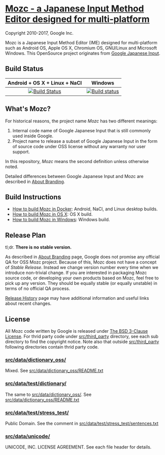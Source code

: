 [Mozc - a Japanese Input Method Editor designed for multi-platform](https://github.com/google/mozc)
===================================

Copyright 2010-2017, Google Inc.

Mozc is a Japanese Input Method Editor (IME) designed for multi-platform such as
Android OS, Apple OS X, Chromium OS, GNU/Linux and Microsoft Windows.  This
OpenSource project originates from
[Google Japanese Input](http://www.google.com/intl/ja/ime/).

Build Status
------------

|Android + OS X + Linux + NaCl |Windows |
|:----------------------------:|:------:|
[![Build Status](https://travis-ci.org/google/mozc.svg?branch=master)](https://travis-ci.org/google/mozc) |[![Build status](https://ci.appveyor.com/api/projects/status/1rvmtp7f80jv7ehf/branch/master?svg=true)](https://ci.appveyor.com/project/google/mozc/branch/master) |

What's Mozc?
------------
For historical reasons, the project name *Mozc* has two different meanings:

1. Internal code name of Google Japanese Input that is still commonly used
   inside Google.
2. Project name to release a subset of Google Japanese Input in the form of
   source code under OSS license without any warranty nor user support.

In this repository, *Mozc* means the second definition unless otherwise noted.

Detailed differences between Google Japanese Input and Mozc are described in [About Branding](docs/about_branding.md).

Build Instructions
------------------

* [How to build Mozc in Docker](docs/build_mozc_in_docker.md): Android, NaCl, and Linux desktop builds.
* [How to build Mozc in OS X](docs/build_mozc_in_osx.md): OS X build.
* [How to build Mozc in Windows](docs/build_mozc_in_windows.md): Windows build.

Release Plan
------------

tl;dr. **There is no stable version.**

As described in [About Branding](docs/about_branding.md) page, Google does
not promise any official QA for OSS Mozc project.  Because of this,
Mozc does not have a concept of *Stable Release*.  Instead we change version
number every time when we introduce non-trivial change.  If you are
interested in packaging Mozc source code, or developing your own products
based on Mozc, feel free to pick up any version.  They should be equally
stable (or equally unstable) in terms of no official QA process.

[Release History](docs/release_history.md) page may have additional
information and useful links about recent changes.

License
-------

All Mozc code written by Google is released under
[The BSD 3-Clause License](http://opensource.org/licenses/BSD-3-Clause).
For thrid party code under [src/third_party](src/third_party) directory,
see each sub directory to find the copyright notice.  Note also that
outside [src/third_party](src/third_party) following directories contain
thrid party code.

### [src/data/dictionary_oss/](src/data/dictionary_oss)

Mixed.
See [src/data/dictionary_oss/README.txt](src/data/dictionary_oss/README.txt)

### [src/data/test/dictionary/](src/data/test/dictionary)

The same to [src/data/dictionary_oss/](src/data/dictionary_oss).
See [src/data/dictionary_oss/README.txt](src/data/dictionary_oss/README.txt)

### [src/data/test/stress_test/](src/data/test/stress_test)

Public Domain.  See the comment in
[src/data/test/stress_test/sentences.txt](src/data/test/stress_test/sentences.txt)

### [src/data/unicode/](src/data/unicode)

UNICODE, INC. LICENSE AGREEMENT.
See each file header for details.
